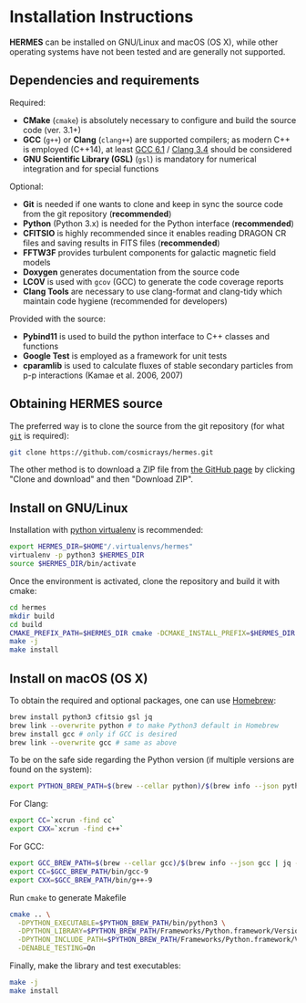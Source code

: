 # Installation Instructions

**HERMES** can be installed on GNU/Linux and macOS (OS X), while other operating systems have not been tested and are generally not supported.

## Dependencies and requirements

Required:
- **CMake** (`cmake`) is absolutely necessary to configure and build the source code (ver. 3.1+)
- **GCC** (`g++`) or **Clang** (`clang++`) are supported compilers; as modern C++ is employed (C++14), at least [GCC 6.1](https://gcc.gnu.org/projects/cxx-status.html#cxx14) / [Clang 3.4](https://clang.llvm.org/cxx_status.html) should be considered
- **GNU Scientific Library (GSL)** (`gsl`) is mandatory for numerical integration and for special functions

Optional:
- **Git** is needed if one wants to clone and keep in sync the source code from the git repository (**recommended**)
- **Python** (Python 3.x) is needed for the Python interface (**recommended**)
- **CFITSIO** is highly recommended since it enables reading DRAGON CR files and saving results in FITS files (**recommended**)
- **FFTW3F** provides turbulent components for galactic magnetic field models
- **Doxygen** generates documentation from the source code
- **LCOV** is used with `gcov` (GCC) to generate the code coverage reports
- **Clang Tools** are necessary to use clang-format and clang-tidy which maintain code hygiene (recommended for developers)

Provided with the source:
- **Pybind11** is used to build the python interface to C++ classes and functions
- **Google Test** is employed as a framework for unit tests
- **cparamlib** is used to calculate fluxes of stable secondary particles from p-p interactions (Kamae et al. 2006, 2007)

## Obtaining HERMES source

The preferred way is to clone the source from the git repository (for what [`git`](https://git-scm.com/book/en/v2) is required):

```sh
git clone https://github.com/cosmicrays/hermes.git
```

The other method is to download a ZIP file from [the GitHub page](https://github.com/cosmicrays/hermes) by clicking "Clone and download" and then "Download ZIP".

## Install on GNU/Linux

Installation with [python virtualenv](https://virtualenv.pypa.io) is recommended:
```sh
export HERMES_DIR=$HOME"/.virtualenvs/hermes"
virtualenv -p python3 $HERMES_DIR
source $HERMES_DIR/bin/activate
```
Once the environment is activated, clone the repository and build it with cmake:
```sh
cd hermes
mkdir build
cd build
CMAKE_PREFIX_PATH=$HERMES_DIR cmake -DCMAKE_INSTALL_PREFIX=$HERMES_DIR -DENABLE_TESTING=On ..
make -j
make install
```

## Install on macOS (OS X)

To obtain the required and optional packages, one can use [Homebrew](https://brew.sh):
```sh
brew install python3 cfitsio gsl jq
brew link --overwrite python # to make Python3 default in Homebrew
brew install gcc # only if GCC is desired
brew link --overwrite gcc # same as above
```

To be on the safe side regarding the Python version (if multiple versions are found on the system):
```sh
export PYTHON_BREW_PATH=$(brew --cellar python)/$(brew info --json python | jq -r '.[0].installed[0].version');
```

For Clang:
```sh                
export CC=`xcrun -find cc`
export CXX=`xcrun -find c++`
```

For GCC:
```sh
export GCC_BREW_PATH=$(brew --cellar gcc)/$(brew info --json gcc | jq -r '.[0].installed[0].version');
export CC=$GCC_BREW_PATH/bin/gcc-9
export CXX=$GCC_BREW_PATH/bin/g++-9
```

Run `cmake` to generate Makefile
```sh
cmake .. \
  -DPYTHON_EXECUTABLE=$PYTHON_BREW_PATH/bin/python3 \
  -DPYTHON_LIBRARY=$PYTHON_BREW_PATH/Frameworks/Python.framework/Versions/3.7/lib/libpython3.7.dylib \
  -DPYTHON_INCLUDE_PATH=$PYTHON_BREW_PATH/Frameworks/Python.framework/Versions/3.7/include \
  -DENABLE_TESTING=On
```

Finally, make the library and test executables:
```sh
make -j
make install
```
